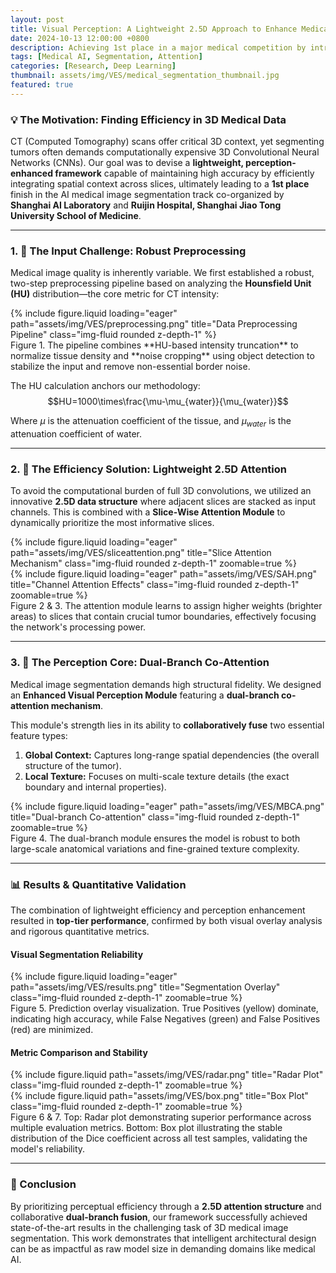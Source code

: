 ```yaml
---
layout: post
title: Visual Perception: A Lightweight 2.5D Approach to Enhance Medical Image Segmentation
date: 2024-10-13 12:00:00 +0800
description: Achieving 1st place in a major medical competition by introducing a novel 2.5D attention mechanism and a collaborative dual-branch perception module for accurate CT tumor segmentation.
tags: [Medical AI, Segmentation, Attention]
categories: [Research, Deep Learning]
thumbnail: assets/img/VES/medical_segmentation_thumbnail.jpg
featured: true 
---
```


### 💡 The Motivation: Finding Efficiency in 3D Medical Data

CT (Computed Tomography) scans offer critical 3D context, yet segmenting tumors often demands computationally expensive 3D Convolutional Neural Networks (CNNs). Our goal was to devise a **lightweight, perception-enhanced framework** capable of maintaining high accuracy by efficiently integrating spatial context across slices, ultimately leading to a **1st place** finish in the AI medical image segmentation track co-organized by **Shanghai AI Laboratory** and **Ruijin Hospital, Shanghai Jiao Tong University School of Medicine**.

---

### 1. 🧼 The Input Challenge: Robust Preprocessing

Medical image quality is inherently variable. We first established a robust, two-step preprocessing pipeline based on analyzing the **Hounsfield Unit (HU)** distribution—the core metric for CT intensity:

<div class="row mt-3 justify-content-sm-center">
    <div class="col-sm-8 mt-3 mt-md-0">
        {% include figure.liquid loading="eager" path="assets/img/VES/preprocessing.png" title="Data Preprocessing Pipeline" class="img-fluid rounded z-depth-1" %}
    </div>
</div>
<div class="caption">
    Figure 1. The pipeline combines **HU-based intensity truncation** to normalize tissue density and **noise cropping** using object detection to stabilize the input and remove non-essential border noise.
</div>

The HU calculation anchors our methodology:
$$HU=1000\times\frac{\mu-\mu_{water}}{\mu_{water}}$$

Where $\mu$ is the attenuation coefficient of the tissue, and $\mu_{water}$ is the attenuation coefficient of water.

---

### 2. 🧠 The Efficiency Solution: Lightweight 2.5D Attention

To avoid the computational burden of full 3D convolutions, we utilized an innovative **2.5D data structure** where adjacent slices are stacked as input channels. This is combined with a **Slice-Wise Attention Module** to dynamically prioritize the most informative slices.

<div class="row mt-3 justify-content-sm-center">
    <div class="col-sm-10 mt-3 mt-md-0">
        {% include figure.liquid loading="eager" path="assets/img/VES/sliceattention.png" title="Slice Attention Mechanism" class="img-fluid rounded z-depth-1" zoomable=true %}
    </div>
</div>

<div class="row mt-3 justify-content-sm-center">
    <div class="col-sm-10 mt-3 mt-md-0">
        {% include figure.liquid loading="eager" path="assets/img/VES/SAH.png" title="Channel Attention Effects" class="img-fluid rounded z-depth-1" zoomable=true %}
    </div>
</div>
<div class="caption">
    Figure 2 & 3. The attention module learns to assign higher weights (brighter areas) to slices that contain crucial tumor boundaries, effectively focusing the network's processing power.
</div>

---

### 3. 🧩 The Perception Core: Dual-Branch Co-Attention

Medical image segmentation demands high structural fidelity. We designed an **Enhanced Visual Perception Module** featuring a **dual-branch co-attention mechanism**.

This module's strength lies in its ability to **collaboratively fuse** two essential feature types:
1.  **Global Context:** Captures long-range spatial dependencies (the overall structure of the tumor).
2.  **Local Texture:** Focuses on multi-scale texture details (the exact boundary and internal properties).

<div class="row mt-3 justify-content-sm-center">
    <div class="col-sm-10 mt-3 mt-md-0">
        {% include figure.liquid loading="eager" path="assets/img/VES/MBCA.png" title="Dual-branch Co-attention" class="img-fluid rounded z-depth-1" zoomable=true %}
    </div>
</div>
<div class="caption">
    Figure 4. The dual-branch module ensures the model is robust to both large-scale anatomical variations and fine-grained texture complexity.
</div>

---

### 📊 Results & Quantitative Validation

The combination of lightweight efficiency and perception enhancement resulted in **top-tier performance**, confirmed by both visual overlay analysis and rigorous quantitative metrics.

#### Visual Segmentation Reliability

<div class="row mt-3 justify-content-sm-center">
    <div class="col-sm-10 mt-3 mt-md-0">
        {% include figure.liquid loading="eager" path="assets/img/VES/results.png" title="Segmentation Overlay" class="img-fluid rounded z-depth-1" zoomable=true %}
    </div>
</div>
<div class="caption">
    Figure 5. Prediction overlay visualization. True Positives (yellow) dominate, indicating high accuracy, while False Negatives (green) and False Positives (red) are minimized.
</div>

#### Metric Comparison and Stability

<div class="row mt-3 justify-content-sm-center">
    <div class="col-sm-10 mt-3 mt-md-0">
        {% include figure.liquid path="assets/img/VES/radar.png" title="Radar Plot" class="img-fluid rounded z-depth-1" zoomable=true %}
    </div>
</div>

<div class="row mt-3 justify-content-sm-center">
    <div class="col-sm-10 mt-3 mt-md-0">
        {% include figure.liquid path="assets/img/VES/box.png" title="Box Plot" class="img-fluid rounded z-depth-1" zoomable=true %}
    </div>
</div>
<div class="caption">
    Figure 6 & 7. Top: Radar plot demonstrating superior performance across multiple evaluation metrics. Bottom: Box plot illustrating the stable distribution of the Dice coefficient across all test samples, validating the model's reliability.
</div>

---

### 🔭 Conclusion

By prioritizing perceptual efficiency through a **2.5D attention structure** and collaborative **dual-branch fusion**, our framework successfully achieved state-of-the-art results in the challenging task of 3D medical image segmentation. This work demonstrates that intelligent architectural design can be as impactful as raw model size in demanding domains like medical AI.